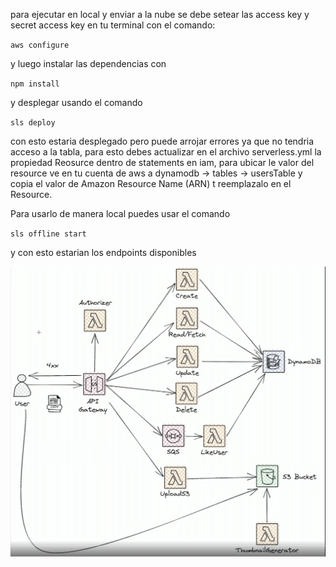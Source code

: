 para ejecutar en local y enviar a la nube se debe setear las access key y secret access key en tu terminal con el comando:

`aws configure`

y luego instalar las dependencias con

`npm install`

y desplegar usando el comando

`sls deploy`

con esto estaria desplegado pero puede arrojar errores ya que no tendria acceso a la tabla, para esto debes actualizar en el archivo serverless.yml la propiedad Reosurce dentro de statements en iam, para ubicar le valor del resource ve en tu cuenta de aws a dynamodb -> tables -> usersTable y copia el valor de Amazon Resource Name (ARN) t reemplazalo en el Resource.

Para usarlo de manera local puedes usar el comando

`sls offline start`

y con esto estarian los endpoints disponibles

![alt text](image.png)
